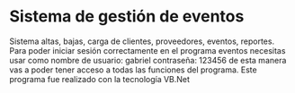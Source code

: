 # Sistema de gestión de eventos
Sistema altas, bajas, carga de clientes, proveedores, eventos, reportes.
Para poder iniciar sesión correctamente en el programa eventos necesitas usar como nombre de usuario: gabriel  contraseña: 123456 de esta manera vas a poder tener acceso a todas las funciones del programa. Este programa fue realizado con la tecnología VB.Net
